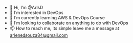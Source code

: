 - 👋 Hi, I’m @ArlsD
- 👀 I’m interested in DevOps
- 🌱 I’m currently learning AWS & DevOps Course
- 💞️ I’m looking to collaborate on anything to do with DevOps 
- 📫 How to reach me, its simple leave me a message at arlenedsouza84@gmail.com 

<!---
ArlsD/ArlsD is a ✨ special ✨ repository because its `README.md` (this file) appears on your GitHub profile.
You can click the Preview link to take a look at your changes.
--->

